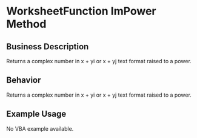 # WorksheetFunction ImPower Method

## Business Description
Returns a complex number in x + yi or x + yj text format raised to a power.

## Behavior
Returns a complex number in x + yi or x + yj text format raised to a power.

## Example Usage
No VBA example available.